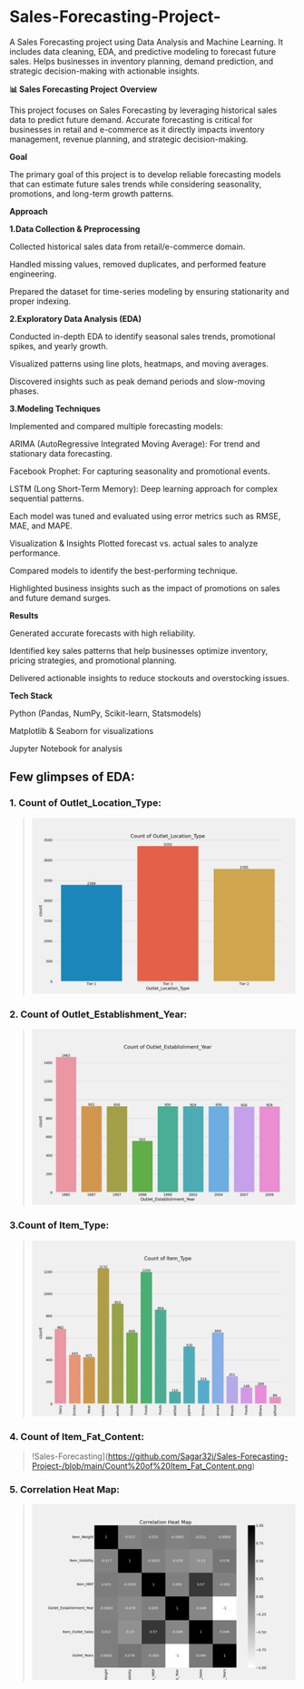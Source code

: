 # Sales-Forecasting-Project-
A Sales Forecasting project using Data Analysis and Machine Learning. It includes data cleaning, EDA, and predictive modeling to forecast future sales. Helps businesses in inventory planning, demand prediction, and strategic decision-making with actionable insights.

**📊 Sales Forecasting Project**
**Overview**

This project focuses on Sales Forecasting by leveraging historical sales data to predict future demand. Accurate forecasting is critical for businesses in retail and e-commerce as it directly impacts inventory management, revenue planning, and strategic decision-making.

**Goal**

The primary goal of this project is to develop reliable forecasting models that can estimate future sales trends while considering seasonality, promotions, and long-term growth patterns.

**Approach**

**1.Data Collection & Preprocessing**

Collected historical sales data from retail/e-commerce domain.

Handled missing values, removed duplicates, and performed feature engineering.

Prepared the dataset for time-series modeling by ensuring stationarity and proper indexing.

**2.Exploratory Data Analysis (EDA)**

Conducted in-depth EDA to identify seasonal sales trends, promotional spikes, and yearly growth.

Visualized patterns using line plots, heatmaps, and moving averages.

Discovered insights such as peak demand periods and slow-moving phases.

**3.Modeling Techniques**

Implemented and compared multiple forecasting models:

ARIMA (AutoRegressive Integrated Moving Average): For trend and stationary data forecasting.

Facebook Prophet: For capturing seasonality and promotional events.

LSTM (Long Short-Term Memory): Deep learning approach for complex sequential patterns.

Each model was tuned and evaluated using error metrics such as RMSE, MAE, and MAPE.

Visualization & Insights
Plotted forecast vs. actual sales to analyze performance.

Compared models to identify the best-performing technique.

Highlighted business insights such as the impact of promotions on sales and future demand surges.

**Results**

Generated accurate forecasts with high reliability.

Identified key sales patterns that help businesses optimize inventory, pricing strategies, and promotional planning.

Delivered actionable insights to reduce stockouts and overstocking issues.

**Tech Stack**

Python (Pandas, NumPy, Scikit-learn, Statsmodels)

Matplotlib & Seaborn for visualizations

Jupyter Notebook for analysis




## Few glimpses of EDA:
### 1. Count of Outlet_Location_Type:

> ![Sales-Forecasting](https://github.com/Sagar32j/Sales-Forecasting-Project-/blob/main/Count%20of%20Outlet_Location_Type.png)



### 2. Count of Outlet_Establishment_Year:

> ![Sales-Forecasting](https://github.com/Sagar32j/Sales-Forecasting-Project-/blob/main/Count%20of%20Outlet_Establishment_Year.png)



### 3.Count of Item_Type:

> ![Sales-Forecasting](https://github.com/Sagar32j/Sales-Forecasting-Project-/blob/main/Count%20of%20Item_Type.png)



### 4. Count of Item_Fat_Content:

> !Sales-Forecasting](https://github.com/Sagar32j/Sales-Forecasting-Project-/blob/main/Count%20of%20Item_Fat_Content.png)




### 5. Correlation Heat Map:

> ![Sales-Forecasting](https://github.com/Sagar32j/Sales-Forecasting-Project-/blob/main/Correlation%20Heat%20Map.png)

